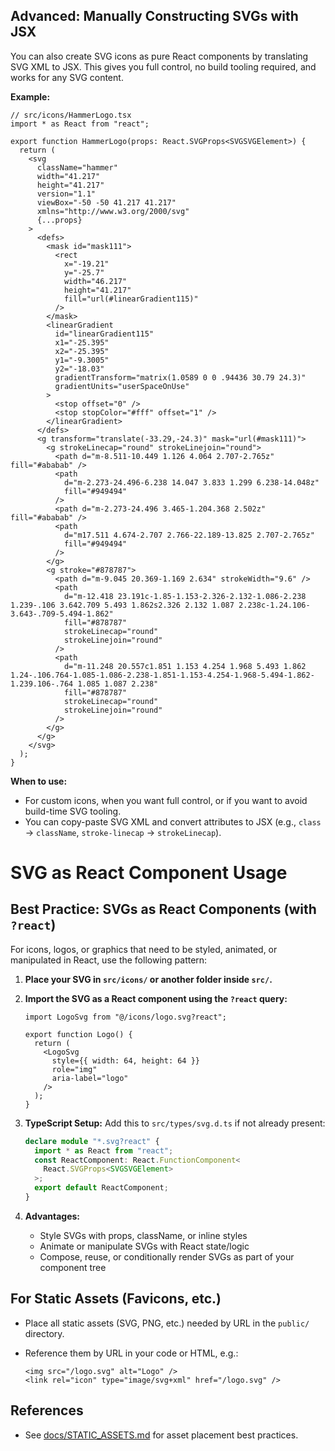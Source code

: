 ## Advanced: Manually Constructing SVGs with JSX

You can also create SVG icons as pure React components by translating SVG XML to JSX. This gives you full control, no build tooling required, and works for any SVG content.

**Example:**

```tsx
// src/icons/HammerLogo.tsx
import * as React from "react";

export function HammerLogo(props: React.SVGProps<SVGSVGElement>) {
  return (
    <svg
      className="hammer"
      width="41.217"
      height="41.217"
      version="1.1"
      viewBox="-50 -50 41.217 41.217"
      xmlns="http://www.w3.org/2000/svg"
      {...props}
    >
      <defs>
        <mask id="mask111">
          <rect
            x="-19.21"
            y="-25.7"
            width="46.217"
            height="41.217"
            fill="url(#linearGradient115)"
          />
        </mask>
        <linearGradient
          id="linearGradient115"
          x1="-25.395"
          x2="-25.395"
          y1="-9.3005"
          y2="-18.03"
          gradientTransform="matrix(1.0589 0 0 .94436 30.79 24.3)"
          gradientUnits="userSpaceOnUse"
        >
          <stop offset="0" />
          <stop stopColor="#fff" offset="1" />
        </linearGradient>
      </defs>
      <g transform="translate(-33.29,-24.3)" mask="url(#mask111)">
        <g strokeLinecap="round" strokeLinejoin="round">
          <path d="m-8.511-10.449 1.126 4.064 2.707-2.765z" fill="#ababab" />
          <path
            d="m-2.273-24.496-6.238 14.047 3.833 1.299 6.238-14.048z"
            fill="#949494"
          />
          <path d="m-2.273-24.496 3.465-1.204.368 2.502z" fill="#ababab" />
          <path
            d="m17.511 4.674-2.707 2.766-22.189-13.825 2.707-2.765z"
            fill="#949494"
          />
        </g>
        <g stroke="#878787">
          <path d="m-9.045 20.369-1.169 2.634" strokeWidth="9.6" />
          <path
            d="m-12.418 23.191c-1.85-1.153-2.326-2.132-1.086-2.238 1.239-.106 3.642.709 5.493 1.862s2.326 2.132 1.087 2.238c-1.24.106-3.643-.709-5.494-1.862"
            fill="#878787"
            strokeLinecap="round"
            strokeLinejoin="round"
          />
          <path
            d="m-11.248 20.557c1.851 1.153 4.254 1.968 5.493 1.862 1.24-.106.764-1.085-1.086-2.238-1.851-1.153-4.254-1.968-5.494-1.862-1.239.106-.764 1.085 1.087 2.238"
            fill="#878787"
            strokeLinecap="round"
            strokeLinejoin="round"
          />
        </g>
      </g>
    </svg>
  );
}
```

**When to use:**

- For custom icons, when you want full control, or if you want to avoid build-time SVG tooling.
- You can copy-paste SVG XML and convert attributes to JSX (e.g., `class` → `className`, `stroke-linecap` → `strokeLinecap`).

# SVG as React Component Usage

## Best Practice: SVGs as React Components (with `?react`)

For icons, logos, or graphics that need to be styled, animated, or manipulated in React, use the following pattern:

1. **Place your SVG in `src/icons/` or another folder inside `src/`.**
2. **Import the SVG as a React component using the `?react` query:**

   ```tsx
   import LogoSvg from "@/icons/logo.svg?react";

   export function Logo() {
     return (
       <LogoSvg
         style={{ width: 64, height: 64 }}
         role="img"
         aria-label="logo"
       />
     );
   }
   ```

3. **TypeScript Setup:**
   Add this to `src/types/svg.d.ts` if not already present:

   ```ts
   declare module "*.svg?react" {
     import * as React from "react";
     const ReactComponent: React.FunctionComponent<
       React.SVGProps<SVGSVGElement>
     >;
     export default ReactComponent;
   }
   ```

4. **Advantages:**
   - Style SVGs with props, className, or inline styles
   - Animate or manipulate SVGs with React state/logic
   - Compose, reuse, or conditionally render SVGs as part of your component tree

## For Static Assets (Favicons, etc.)

- Place all static assets (SVG, PNG, etc.) needed by URL in the `public/` directory.
- Reference them by URL in your code or HTML, e.g.:

  ```tsx
  <img src="/logo.svg" alt="Logo" />
  <link rel="icon" type="image/svg+xml" href="/logo.svg" />
  ```

## References

- See [docs/STATIC_ASSETS.md](./STATIC_ASSETS.md) for asset placement best practices.
